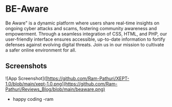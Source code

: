 
# BE-Aware

Be Aware" is a dynamic platform where users share real-time insights on ongoing cyber attacks and scams, fostering community awareness and empowerment. Through a seamless integration of CSS, HTML, and PHP, our user-friendly interface ensures accessible, up-to-date information to fortify defenses against evolving digital threats. Join us in our mission to cultivate a safer online environment for all.
## Screenshots

![App Screenshot]([https://github.com/Ram-Pathuri/XEPT-1.0/blob/main/xept-1.0.png](https://github.com/Ram-Pathuri/Reviews_Blog/blob/main/beaware.png)


- happy coding -ram



